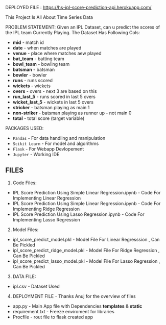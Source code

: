 DEPLOYED FILE : 
https://hs-ipl-score-prediction-api.herokuapp.com/

This Project Is All About Time Series Data 

PROBLEM STATEMENT:
Given an IPL Dataset, can u predict the scores of the IPL team Currently Playing. The Dataset Has Following Cols:
* **mid** - match id
* **date** - when matches are played
* **venue** - place where matches aew played
* **bat_team** - batting team
* **bowl_team** - bowling team
* **batsman** - batsman
* **bowler** - bowler
* **runs** - runs scored
* **wickets** - wickets
* **overs** - overs - next 3 are based on this
* **run_last_5** - runs scored in last 5 overs
* **wicket_last_5** - wickets in last 5 overs
* **stricker** - batsman playing as main 1
* **non-striker** - batsman playing as runner up - not main 0
* **total** - total score (target variable)


PACKAGES USED:
* `Pandas` - For data handling and manipulation
* `Scikit Learn` - For model and algorithms
* `Flask` - For Webapp Devlopement
* `Jupyter` - Working IDE


FILES
----------------------------
1. Code Files:
* IPL Score Prediction Using Simple Linear Regression.ipynb - Code For Implementing Linear Regression
* IPL Score Prediction Using Simple Linear Regression.ipynb - Code For Implementing Ridge Regression
* IPL Score Prediction Using Lasso Regression.ipynb - Code For Implementing Lasso Regression 

2. Model Files:
* ipl_score_predict_model.pkl - Model File For Linear Regresssion , Can Be Pickled
* ipl_score_predict_ridge_model.pkl - Model File For Ridge Regression , Can Be Pickled
* ipl_score_predict_lasso_model.pkl - Model File For Lasso Regression , Can Be Pickled

3. DATA FILE:
* ipl.csv - Dataset Used

4. DEPLOYMENT FILE - Thanks Anuj for the overview of files
* app.py - Main App file with Dependencies **templates** & **static** 
* requirement.txt - Freeze enviroment for libraries
* Procfile - rout file to flask created app  
